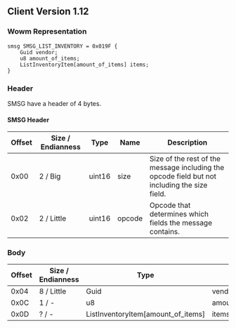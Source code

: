 ## Client Version 1.12

### Wowm Representation
```rust,ignore
smsg SMSG_LIST_INVENTORY = 0x019F {
    Guid vendor;    
    u8 amount_of_items;    
    ListInventoryItem[amount_of_items] items;    
}
```
### Header
SMSG have a header of 4 bytes.

#### SMSG Header
| Offset | Size / Endianness | Type   | Name   | Description |
| ------ | ----------------- | ------ | ------ | ----------- |
| 0x00   | 2 / Big           | uint16 | size   | Size of the rest of the message including the opcode field but not including the size field.|
| 0x02   | 2 / Little        | uint16 | opcode | Opcode that determines which fields the message contains.|
### Body
| Offset | Size / Endianness | Type | Name | Description |
| ------ | ----------------- | ---- | ---- | ----------- |
| 0x04 | 8 / Little | Guid | vendor |  |
| 0x0C | 1 / - | u8 | amount_of_items |  |
| 0x0D | ? / - | ListInventoryItem[amount_of_items] | items |  |
